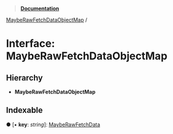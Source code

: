 > **[Documentation](../README.md)**

[MaybeRawFetchDataObjectMap](mayberawfetchdataobjectmap.md) /

# Interface: MaybeRawFetchDataObjectMap

## Hierarchy

* **MaybeRawFetchDataObjectMap**

## Indexable

● \[▪ **key**: *string*\]: [MaybeRawFetchData](mayberawfetchdata.md)